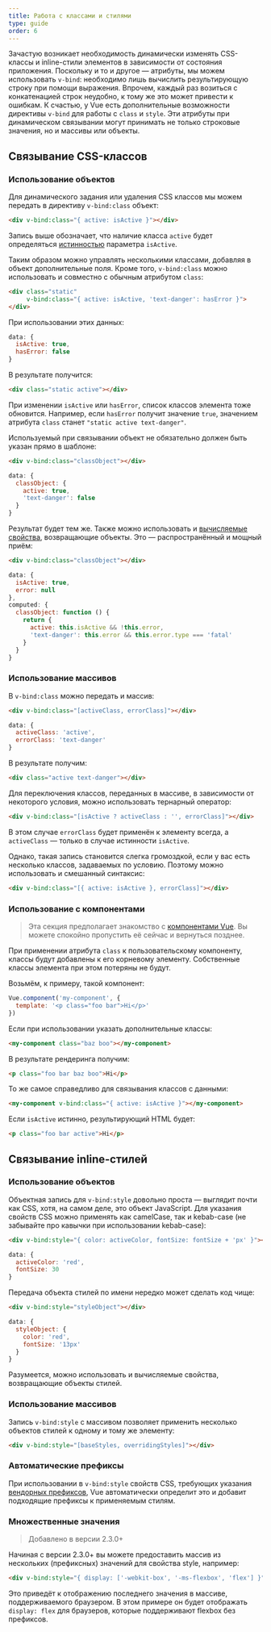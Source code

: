 ```yaml
---
title: Работа с классами и стилями
type: guide
order: 6
---
```


Зачастую возникает необходимость динамически изменять CSS-классы и inline-стили элементов в зависимости от состояния приложения. Поскольку и то и другое — атрибуты, мы можем использовать `v-bind`: необходимо лишь вычислить результирующую строку при помощи выражения. Впрочем, каждый раз возиться с конкатенацией строк неудобно, к тому же это может привести к ошибкам. К счастью, у Vue есть дополнительные возможности директивы `v-bind` для работы с `class` и `style`. Эти атрибуты при динамическом связывании могут принимать не только строковые значения, но и массивы или объекты.

## Связывание CSS-классов

### Использование объектов

Для динамического задания или удаления CSS классов мы можем передать в директиву `v-bind:class` объект:

``` html
<div v-bind:class="{ active: isActive }"></div>
```

Запись выше обозначает, что наличие класса `active` будет определяться [истинностью](https://developer.mozilla.org/en-US/docs/Glossary/Truthy) параметра `isActive`.

Таким образом можно управлять несколькими классами, добавляя в объект дополнительные поля. Кроме того, `v-bind:class` можно использовать и совместно с обычным атрибутом `class`:

``` html
<div class="static"
     v-bind:class="{ active: isActive, 'text-danger': hasError }">
</div>
```

При использовании этих данных:

``` js
data: {
  isActive: true,
  hasError: false
}
```

В результате получится:

``` html
<div class="static active"></div>
```

При изменении `isActive` или `hasError`, список классов элемента тоже обновится. Например, если `hasError` получит значение `true`, значением атрибута `class` станет `"static active text-danger"`.

Используемый при связывании объект не обязательно должен быть указан прямо в шаблоне:

``` html
<div v-bind:class="classObject"></div>
```
``` js
data: {
  classObject: {
    active: true,
    'text-danger': false
  }
}
```

Результат будет тем же. Также можно использовать и [вычисляемые свойства](computed.html), возвращающие объекты. Это — распространённый и мощный приём:

``` html
<div v-bind:class="classObject"></div>
```
``` js
data: {
  isActive: true,
  error: null
},
computed: {
  classObject: function () {
    return {
      active: this.isActive && !this.error,
      'text-danger': this.error && this.error.type === 'fatal'
    }
  }
}
```

### Использование массивов

В `v-bind:class` можно передать и массив:

``` html
<div v-bind:class="[activeClass, errorClass]"></div>
```
``` js
data: {
  activeClass: 'active',
  errorClass: 'text-danger'
}
```

В результате получим:

``` html
<div class="active text-danger"></div>
```

Для переключения классов, переданных в массиве, в зависимости от некоторого условия, можно использовать тернарный оператор:

``` html
<div v-bind:class="[isActive ? activeClass : '', errorClass]"></div>
```

В этом случае `errorClass` будет применён к элементу всегда, а `activeClass` — только в случае истинности `isActive`.

Однако, такая запись становится слегка громоздкой, если у вас есть несколько классов, задаваемых по условию. Поэтому можно использовать и смешанный синтаксис:

``` html
<div v-bind:class="[{ active: isActive }, errorClass]"></div>
```

### Использование с компонентами

> Эта секция предполагает знакомство с [компонентами Vue](components.html). Вы можете спокойно пропустить её сейчас и вернуться позднее.

При применении атрибута `class` к пользовательскому компоненту, классы будут добавлены к его корневому элементу. Собственные классы элемента при этом потеряны не будут.

Возьмём, к примеру, такой компонент:

``` js
Vue.component('my-component', {
  template: '<p class="foo bar">Hi</p>'
})
```

Если при использовании указать дополнительные классы:

``` html
<my-component class="baz boo"></my-component>
```

В результате рендеринга получим:

``` html
<p class="foo bar baz boo">Hi</p>
```

То же самое справедливо для связывания классов с данными:

``` html
<my-component v-bind:class="{ active: isActive }"></my-component>
```

Если `isActive` истинно, результирующий HTML будет:

``` html
<p class="foo bar active">Hi</p>
```

## Связывание inline-стилей

### Использование объектов

Объектная запись для `v-bind:style` довольно проста — выглядит почти как CSS, хотя, на самом деле, это объект JavaScript. Для указания свойств CSS можно применять как camelCase, так и kebab-case (не забывайте про кавычки при использовании kebab-case):

``` html
<div v-bind:style="{ color: activeColor, fontSize: fontSize + 'px' }"></div>
```
``` js
data: {
  activeColor: 'red',
  fontSize: 30
}
```

Передача объекта стилей по имени нередко может сделать код чище:

``` html
<div v-bind:style="styleObject"></div>
```
``` js
data: {
  styleObject: {
    color: 'red',
    fontSize: '13px'
  }
}
```

Разумеется, можно использовать и вычисляемые свойства, возвращающие объекты стилей.

### Использование массивов

Запись `v-bind:style` с массивом позволяет применить несколько объектов стилей к одному и тому же элементу:

``` html
<div v-bind:style="[baseStyles, overridingStyles]"></div>
```

### Автоматические префиксы

При использовании в `v-bind:style` свойств CSS, требующих указания [вендорных префиксов](https://developer.mozilla.org/en-US/docs/Glossary/Vendor_Prefix), Vue автоматически определит это и добавит подходящие префиксы к применяемым стилям.

### Множественные значения

> Добавлено в версии 2.3.0+

Начиная с версии 2.3.0+ вы можете предоставить массив из нескольких (префиксных) значений для свойства style, например:

``` html
<div v-bind:style="{ display: ['-webkit-box', '-ms-flexbox', 'flex'] }"></div>
```

Это приведёт к отображению последнего значения в массиве, поддерживаемого браузером. В этом примере он будет отображать `display: flex` для браузеров, которые поддерживают flexbox без префиксов.

